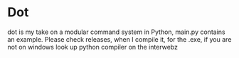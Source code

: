 # Dot
dot is my take on a modular command system in Python, main.py contains an example. Please check releases, when I compile it, for the .exe, if you are not on windows look up python compiler on the interwebz
